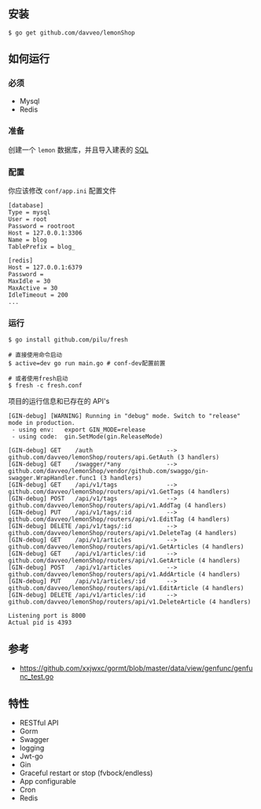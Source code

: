 ## 安装
```
$ go get github.com/davveo/lemonShop
```

## 如何运行

### 必须

- Mysql
- Redis

### 准备

创建一个 `lemon` 数据库，并且导入建表的 [SQL](https://github.com/davveo/lemonShop/blob/master/docs/sql/lemonShop.sql)

### 配置

你应该修改 `conf/app.ini` 配置文件

```
[database]
Type = mysql
User = root
Password = rootroot
Host = 127.0.0.1:3306
Name = blog
TablePrefix = blog_

[redis]
Host = 127.0.0.1:6379
Password =
MaxIdle = 30
MaxActive = 30
IdleTimeout = 200
...
```


### 运行
```
$ go install github.com/pilu/fresh

# 直接使用命令启动
$ active=dev go run main.go # conf-dev配置前置

# 或者使用fresh启动
$ fresh -c fresh.conf
```

项目的运行信息和已存在的 API's

```
[GIN-debug] [WARNING] Running in "debug" mode. Switch to "release" mode in production.
 - using env:	export GIN_MODE=release
 - using code:	gin.SetMode(gin.ReleaseMode)

[GIN-debug] GET    /auth                     --> github.com/davveo/lemonShop/routers/api.GetAuth (3 handlers)
[GIN-debug] GET    /swagger/*any             --> github.com/davveo/lemonShop/vendor/github.com/swaggo/gin-swagger.WrapHandler.func1 (3 handlers)
[GIN-debug] GET    /api/v1/tags              --> github.com/davveo/lemonShop/routers/api/v1.GetTags (4 handlers)
[GIN-debug] POST   /api/v1/tags              --> github.com/davveo/lemonShop/routers/api/v1.AddTag (4 handlers)
[GIN-debug] PUT    /api/v1/tags/:id          --> github.com/davveo/lemonShop/routers/api/v1.EditTag (4 handlers)
[GIN-debug] DELETE /api/v1/tags/:id          --> github.com/davveo/lemonShop/routers/api/v1.DeleteTag (4 handlers)
[GIN-debug] GET    /api/v1/articles          --> github.com/davveo/lemonShop/routers/api/v1.GetArticles (4 handlers)
[GIN-debug] GET    /api/v1/articles/:id      --> github.com/davveo/lemonShop/routers/api/v1.GetArticle (4 handlers)
[GIN-debug] POST   /api/v1/articles          --> github.com/davveo/lemonShop/routers/api/v1.AddArticle (4 handlers)
[GIN-debug] PUT    /api/v1/articles/:id      --> github.com/davveo/lemonShop/routers/api/v1.EditArticle (4 handlers)
[GIN-debug] DELETE /api/v1/articles/:id      --> github.com/davveo/lemonShop/routers/api/v1.DeleteArticle (4 handlers)

Listening port is 8000
Actual pid is 4393
```

## 参考
- https://github.com/xxjwxc/gormt/blob/master/data/view/genfunc/genfunc_test.go


## 特性

- RESTful API
- Gorm
- Swagger
- logging
- Jwt-go
- Gin
- Graceful restart or stop (fvbock/endless)
- App configurable
- Cron
- Redis

